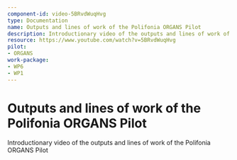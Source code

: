 ```yaml
---
component-id: video-5BRvdWuqHvg
type: Documentation
name: Outputs and lines of work of the Polifonia ORGANS Pilot
description: Introductionary video of the outputs and lines of work of the Polifonia ORGANS Pilot
resource: https://www.youtube.com/watch?v=5BRvdWuqHvg
pilot:
- ORGANS
work-package:
- WP6
- WP1
---
```


# Outputs and lines of work of the Polifonia ORGANS Pilot

Introductionary video of the outputs and lines of work of the Polifonia ORGANS Pilot

